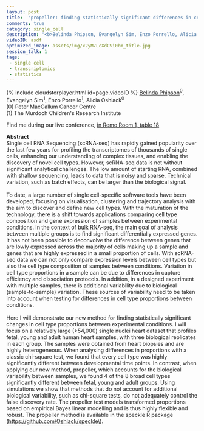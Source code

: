 ```yaml
---
layout: post
title:  "propeller: finding statistically significant differences in cell type proportions in single cell RNA-seq experiments"
comments: true
category: single_cell
description: "<b>Belinda Phipson, Evangelyn Sim, Enzo Porrello, Alicia Oshlack</b><br/>Single cell RNA Sequencing (scRNA-seq) has rapidly..."
videoID: asdf
optimized_image: assets/img/x2yM7LcXdCSi0bm_title.jpg
session_talk: 1
tags:
 - single cell
 - transcriptomics
 - statistics
---
```

{% include cloudstorplayer.html id=page.videoID %}
<u>Belinda Phipson</u><sup>0</sup>, Evangelyn Sim<sup>1</sup>, Enzo Porrello<sup>1</sup>, Alicia Oshlack<sup>0</sup><br/>
\(0\) Peter MacCallum Cancer Centre<br/>
\(1\) The Murdoch Children's Research Institute

Find me during our live conference, [in Remo Room 1, table 18](https://remo.co)

<b>Abstract</b><br/>
Single cell RNA Sequencing \(scRNA-seq\) has rapidly gained popularity over the last few years for profiling the transcriptomes of thousands of single cells, enhancing our understanding of complex tissues, and enabling the discovery of novel cell types. However, scRNA-seq data is not without significant analytical challenges. The low amount of starting RNA, combined with shallow sequencing, leads to data that is noisy and sparse. Technical variation, such as batch effects, can be larger than the biological signal.<br/> <br/>To date, a large number of single cell-specific software tools have been developed, focusing on visualisation, clustering and trajectory analysis with the aim to discover and define new cell types. With the maturation of the technology, there is a shift towards applications comparing cell type composition and gene expression of samples between experimental conditions. In the context of bulk RNA-seq, the main goal of analysis between multiple groups is to find significant differentially expressed genes. It has not been possible to deconvolve the difference between genes that are lowly expressed across the majority of cells making up a sample and genes that are highly expressed in a small proportion of cells. With scRNA-seq data we can not only compare expression levels between cell types but also  the cell type composition of samples between conditions. Variation in cell type proportions in a sample can be due to differences in capture efficiency and dissociation protocols. In addition, in a designed experiment with multiple samples, there is additional variability due to biological \(sample-to-sample\) variation. These sources of variability need to be taken into account when testing for differences in cell type proportions between conditions. <br/><br/>Here I will demonstrate our new method for finding statistically significant changes in cell type proportions between experimental conditions. I will focus on a relatively large \(&gt;54,000\) single nuclei heart dataset that profiles fetal, young and adult human heart samples, with three biological replicates in each group. The samples were obtained from heart biopsies and are highly heterogeneous. When analysing differences in proportions with a classic chi-square test, we found that every cell type was highly significantly different between developmental time points. In contrast, when applying our new method, propeller, which accounts for the biological variability between samples, we found 4 of the 8 broad cell types significantly different between fetal, young and adult groups. Using simulations we show that methods that do not account for additional biological variability, such as chi-square tests, do not adequately control the false discovery rate. The propeller test models transformed proportions based on empirical Bayes linear modelling and is thus highly flexible and robust. The propeller method is available in the speckle R package \(https://github.com/Oshlack/speckle\).<br/>
